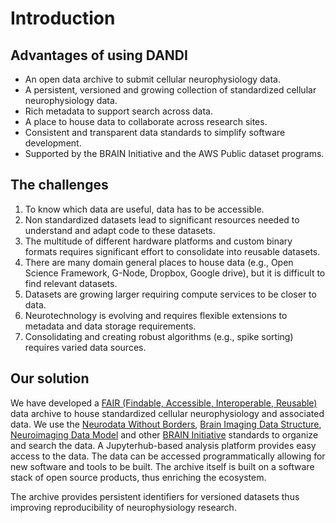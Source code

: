 # Introduction

## Advantages of using DANDI
- An open data archive to submit cellular neurophysiology data.
- A persistent, versioned and growing collection of standardized cellular
neurophysiology data.
- Rich metadata to support search across data.
- A place to house data to collaborate across research sites.
- Consistent and transparent data standards to simplify software development.
- Supported by the BRAIN Initiative and the AWS Public dataset programs.

## The challenges

1. To know which data are useful, data has to be accessible.
1. Non standardized datasets lead to significant resources needed to understand
and adapt code to these datasets.
1. The multitude of different hardware platforms and custom binary formats requires significant
effort to consolidate into reusable datasets.
1. There are many domain general places to house data (e.g., Open Science Framework,
G-Node, Dropbox, Google drive), but it is difficult to find relevant datasets.
1. Datasets are growing larger requiring compute services to be closer to data.
1. Neurotechnology is evolving and requires flexible extensions to metadata and
data storage requirements.
1. Consolidating and creating robust algorithms (e.g., spike sorting) requires
varied data sources.

## Our solution

We have developed a [FAIR (Findable, Accessible, Interoperable, Reusable)](https://www.force11.org/group/fairgroup/fairprinciples)
data archive to house standardized cellular neurophysiology and associated data.
We use the [Neurodata Without Borders](https://nwb.org), [Brain Imaging Data Structure](BIDS),
[Neuroimaging Data Model](NIDM) and other [BRAIN Initiative](https://braininitiative.nih.gov/)
standards to organize and search the data. A Jupyterhub-based analysis platform
provides easy access to the data. The data can be accessed programmatically
allowing for new software and tools to be built. The archive itself is built on
a software stack of open source products, thus enriching the ecosystem.

The archive provides persistent identifiers for versioned datasets thus improving
reproducibility of neurophysiology research.
